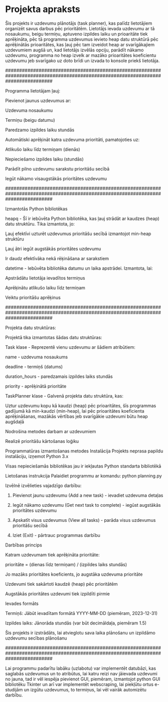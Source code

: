 # Projekta apraksts
Šis projekts ir uzdevumu plānotājs (task planner), kas palīdz lietotājiem organizēt savus darbus pēc prioritātēm. Lietotājs ievada uzdevumu ar tā nosaukumu, beigu termiņu, aptuveno izpildes laiku un prioaritāte tiek aprēķināta, pēc tā programma uzdevumus ievieto heap datu struktūrā pēc aprēķinātās prioaritātes, kas ļauj pēc tam izveidot heap ar svarīgākajiem uzdevumiem augšā un, kad lietotājs izvēlās opciju, parādīt nākamo uzdevumu, programma no heap izvelk ar mazāko prioaritātes koeficientu uzdevumu jeb svarīgako uz doto brīdi un izvada to konsole priekš lietotāja.

#################################################################################################################################

Programma lietotājam ļauj:

Pievienot jaunus uzdevumus ar:

Uzdevuma nosaukumu

Termiņu (beigu datumu)

Paredzamo izpildes laiku stundās

Automātiski aprēķināt katra uzdevuma prioritāti, pamatojoties uz:

Atlikušo laiku līdz termiņam (dienās)

Nepieciešamo izpildes laiku (stundās)

Parādīt pilno uzdevumu sarakstu prioritāšu secībā

Iegūt nākamo visaugstākās prioritātes uzdevumu

#################################################################################################################################

Izmantotās Python bibliotēkas

heapq - Šī ir iebūvēta Python bibliotēka, kas ļauj strādāt ar kaudzes (heap) datu struktūru. Tika izmantota, jo:

Ļauj efektīvi uzturēt uzdevumus prioritāšu secībā izmantojot min-heap struktūru

Ļauj ātri iegūt augstākās prioritātes uzdevumu

Ir daudz efektīvāka nekā rēķināšana ar sarakstiem

datetime - Iebūvēta bibliotēka datumu un laika apstrādei. Izmantota, lai:

Apstrādātu lietotāja ievadītos termiņus

Aprēķinātu atlikušo laiku līdz termiņam

Veiktu prioritāšu aprēķinus

#################################################################################################################################

Projekta datu struktūras:

Projektā tika izmantotas šādas datu struktūras:

Task klase - Reprezentē vienu uzdevumu ar šādiem atribūtiem:

name - uzdevuma nosaukums

deadline - termiņš (datums)

duration_hours - paredzamais izpildes laiks stundās

priority - aprēķinātā prioritāte

TaskPlanner klase - Galvenā projekta datu struktūra, kas:

Uztur uzdevumu kopu kā kaudzi (heap) pēc prioaritātes, šīs programmas gadījumā kā min-kaudzi (min-heap), lai pēc prioaritātes koeficienta aprēķināšanas, mazākās vērtības jeb svarīgākie uzdevumi būtu heap augšdaļā

Nodrošina metodes darbam ar uzdevumiem

Realizē prioritāšu kārtošanas loģiku

Programmatūras izmantošanas metodes
Instalācija
Projekts neprasa papildu instalāciju, izņemot Python 3.x

Visas nepieciešamās bibliotēkas jau ir iekļautas Python standarta bibliotēkā

Lietošanas instrukcija
Palaidiet programmu ar komandu: python planning.py

Izvēlnē izvēlieties vajadzīgo darbību:

1. Pievienot jaunu uzdevumu (Add a new task) - ievadiet uzdevuma detaļas

2. Iegūt nākamo uzdevumu (Get next task to complete) - iegūst augstākās prioritātes uzdevumu

3. Apskatīt visus uzdevumus (View all tasks) - parāda visus uzdevumus prioritāšu secībā

4. Iziet (Exit) - pārtrauc programmas darbību

Darbības princips

Katram uzdevumam tiek aprēķināta prioritāte:

prioritāte = (dienas līdz termiņam) / (izpildes laiks stundās)

Jo mazāks prioritātes koeficients, jo augstāka uzdevuma prioritāte

Uzdevumi tiek sakārtoti kaudzē (heap) pēc prioritātēm

Augstākās prioritātes uzdevumi tiek izpildīti pirmie

Ievades formāts

Termiņš: Jābūt ievadītam formātā YYYY-MM-DD (piemēram, 2023-12-31)

Izpildes laiks: Jānorāda stundās (var būt decimāldaļa, piemēram 1.5)

Šis projekts ir izstrādāts, lai atvieglotu sava laika plānošanu un izpildāmo uzdevumu secības plānošanu

#################################################################################################################################

Lai programmu padarītu labāku (uzlabotu) var implementēt datubāzi, kas saglabās uzdevumus un to atribūtus, lai katru reizi nav jāievada uzdevumi no jauna, tad ir vēl iespēja pievienot GUI, piemēram, izmantojot python GUI bibliotēku Tkinter un arī var implementēt webscraping, lai piekļūtu ortus e-studijām un izgūtu uzdevumus, to termiņus, lai vēl vairāk automizētu darbību.
